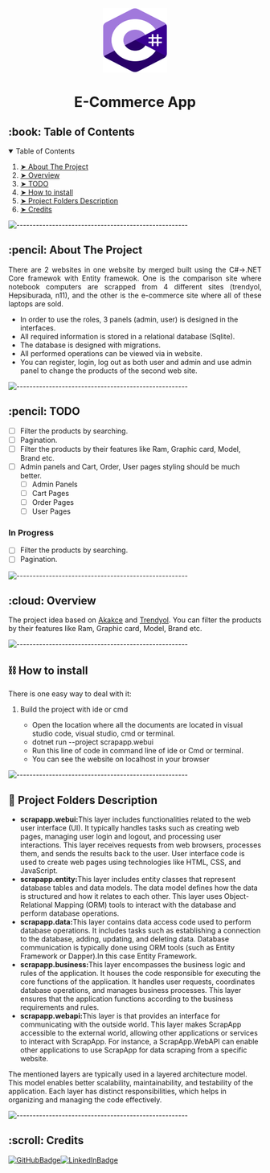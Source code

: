 <p align="center">
    <img src="cs.svg" alt="App Logo" width="128px" height="128px" />
</p>
<h1 align="center">E-Commerce App</h1>

<!-- TABLE OF CONTENTS -->
<h2 id="table-of-contents">:book: Table of Contents</h2>
<details open="open">
    <summary>Table of Contents</summary>
    <ol>
        <li><a href="#about-the-project"> ➤ About The Project</a></li>
        <li><a href="#overview"> ➤ Overview</a></li>
        <li><a href="#todo"> ➤ TODO</a></li>
        <li><a href="#howtoinstall"> ➤ How to install</a></li>
        <li><a href="#project-files-description"> ➤ Project Folders Description</a></li>
        <li><a href="#Credits"> ➤ Credits</a></li>
    </ol>
</details>

![-----------------------------------------------------](https://raw.githubusercontent.com/andreasbm/readme/master/assets/lines/rainbow.png)

<!-- ABOUT THE PROJECT -->
<h2 id="about-the-project">:pencil: About The Project</h2>

<p align="justify">
    There are 2 websites in one website by merged built using the C#->.NET Core framewok with Entity framewok. One is the comparison site where notebook computers are scrapped from 4 different sites (trendyol, Hepsiburada, n11), and the other is the e-commerce site where all of these laptops are sold.
</p>

<ul>
    <li>
        In order to use the roles, 3 panels (admin, user) is designed in the interfaces.
    </li>
    <li>
        All required information is stored in a relational database (Sqlite).
    </li>
    <li>The database is designed with migrations.</li>
    <li>All performed operations can be viewed via in website.</li>
    <li>
        You can register, login, log out as both user and admin and use admin panel to change the products of the second web site.
    </li>
</ul>

![-----------------------------------------------------](https://raw.githubusercontent.com/andreasbm/readme/master/assets/lines/rainbow.png)


<!-- TODO -->
<h2 id="todo">:pencil: TODO</h2>

- [ ] Filter the products by searching.
- [ ] Pagination.
- [ ] Filter the products by their features like Ram, Graphic card, Model, Brand etc.
- [ ] Admin panels and Cart, Order, User pages styling should be much better.
  - [ ] Admin Panels
  - [ ] Cart Pages
  - [ ] Order Pages
  - [ ] User Pages

### In Progress

- [ ] Filter the products by searching.
- [ ] Pagination.

![-----------------------------------------------------](https://raw.githubusercontent.com/andreasbm/readme/master/assets/lines/rainbow.png)

<!-- OVERVIEW -->
<h2 id="overview">:cloud: Overview</h2>

<p align="justify">
    The project idea based on <a href="https://www.akakce.com">Akakce</a> and <a href="https://www.trendyol.com">Trendyol</a>. You can filter the products by their features like Ram, Graphic card, Model, Brand etc.
</p>

![-----------------------------------------------------](https://raw.githubusercontent.com/andreasbm/readme/master/assets/lines/rainbow.png)
<h2 id="howtoinstall">⛓️ How to install</h2>

<p align="justify">
    There is one easy way to deal with it:
<ol>
    <li>Build the project with ide or cmd</li>
    <ul>
        <li> Open the location where all the documents are located in visual studio code, visual studio, cmd or terminal.</li>
        <li> dotnet run --project scrapapp.webui </li>
        <li> Run this line of code in command line of ide or Cmd or terminal.</li>
        <li> You can see the website on localhost in your browser</li>
    </ul>
</ol>
</p>

![-----------------------------------------------------](https://raw.githubusercontent.com/andreasbm/readme/master/assets/lines/rainbow.png)
<!-- PROJECT FILES DESCRIPTION -->
<h2 id="project-files-description">📝 Project Folders Description</h2>

<ul>
    <li><b>scrapapp.webui:</b>This layer includes functionalities related to the web user interface (UI). It typically handles tasks such as creating web pages, managing user login and logout, and processing user interactions. This layer receives requests from web browsers, processes them, and sends the results back to the user. User interface code is used to create web pages using technologies like HTML, CSS, and JavaScript.</li>
    <li><b>scrapapp.entity:</b>This layer includes entity classes that represent database tables and data models. The data model defines how the data is structured and how it relates to each other. This layer uses Object-Relational Mapping (ORM) tools to interact with the database and perform database operations.</li>
    <li><b>scrapapp.data:</b>This layer contains data access code used to perform database operations. It includes tasks such as establishing a connection to the database, adding, updating, and deleting data. Database communication is typically done using ORM tools (such as Entity Framework or Dapper).In this case Entity Framework.</li>
    <li><b>scrapapp.business:</b>This layer encompasses the business logic and rules of the application. It houses the code responsible for executing the core functions of the application. It handles user requests, coordinates database operations, and manages business processes. This layer ensures that the application functions according to the business requirements and rules.</li>
    <li><b>scrapapp.webapi:</b>This layer is that provides an interface for communicating with the outside world. This layer makes ScrapApp accessible to the external world, allowing other applications or services to interact with ScrapApp. For instance, a ScrapApp.WebAPI can enable other applications to use ScrapApp for data scraping from a specific website.</li>
</ul>
<p>The mentioned layers are typically used in a layered architecture model. This model enables better scalability, maintainability, and testability of the application. Each layer has distinct responsibilities, which helps in organizing and managing the code effectively.</p>

![-----------------------------------------------------](https://raw.githubusercontent.com/andreasbm/readme/master/assets/lines/rainbow.png)

<!-- CREDITS -->
<h2 id="Credits">:scroll: Credits</h2>

[![GitHubBadge](https://img.shields.io/badge/GitHub-100000?style=for-the-badge&logo=github&logoColor=white)](https://github.com/deniz-ozcan)[![LinkedInBadge](https://img.shields.io/badge/LinkedIn-0077B5?style=for-the-badge&logo=linkedin&logoColor=white)](https://www.linkedin.com/in/98-deniz-ozcan/)
